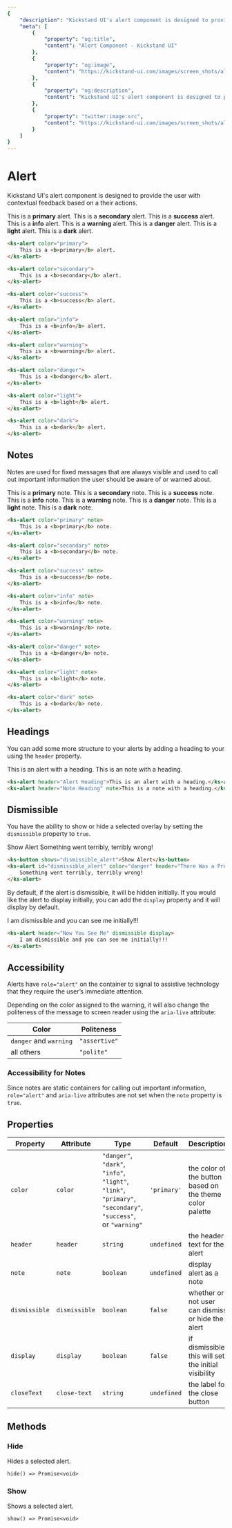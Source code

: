 ```yaml
---
{
    "description": "Kickstand UI's alert component is designed to provide the user with contextual feedback based on a their actions.",
    "meta": [
        {
            "property": "og:title",
            "content": "Alert Component - Kickstand UI"
        },
        {
            "property": "og:image",
            "content": "https://kickstand-ui.com/images/screen_shots/alert.png"
        },
        {
            "property": "og:description",
            "content": "Kickstand UI's alert component is designed to provide the user with contextual feedback based on a their actions."
        },
        {
            "property": "twitter:image:src",
            "content": "https://kickstand-ui.com/images/screen_shots/alert.png"
        }
    ]
}
---
```


# Alert

Kickstand UI's alert component is designed to provide the user with contextual feedback based on a their actions.

<div class="my-lg">
    <ks-alert color="primary" class="mb-md">
        This is a <b>primary</b> alert.
    </ks-alert>
    <ks-alert color="secondary" class="mb-md">
        This is a <b>secondary</b> alert.
    </ks-alert>
    <ks-alert color="success" class="mb-md">
        This is a <b>success</b> alert.
    </ks-alert>
    <ks-alert color="info" class="mb-md">
        This is a <b>info</b> alert.
    </ks-alert>
    <ks-alert color="warning" class="mb-md">
        This is a <b>warning</b> alert.
    </ks-alert>
    <ks-alert color="danger" class="mb-md">
        This is a <b>danger</b> alert.
    </ks-alert>
    <ks-alert color="light" class="mb-md">
        This is a <b>light</b> alert.
    </ks-alert>
    <ks-alert color="dark">
        This is a <b>dark</b> alert.
    </ks-alert>
</div>

```html
<ks-alert color="primary">
    This is a <b>primary</b> alert.
</ks-alert>

<ks-alert color="secondary">
    This is a <b>secondary</b> alert.
</ks-alert>

<ks-alert color="success">
    This is a <b>success</b> alert.
</ks-alert>

<ks-alert color="info">
    This is a <b>info</b> alert.
</ks-alert>

<ks-alert color="warning">
    This is a <b>warning</b> alert.
</ks-alert>

<ks-alert color="danger">
    This is a <b>danger</b> alert.
</ks-alert>

<ks-alert color="light">
    This is a <b>light</b> alert.
</ks-alert>

<ks-alert color="dark">
    This is a <b>dark</b> alert.
</ks-alert>
```

## Notes

Notes are used for fixed messages that are always visible and used to call out important information the user should be aware of or warned about.

<div class="my-lg">
    <ks-alert color="primary" note class="mb-md">
        This is a <b>primary</b> note.
    </ks-alert>
    <ks-alert color="secondary" note class="mb-md">
        This is a <b>secondary</b> note.
    </ks-alert>
    <ks-alert color="success" note class="mb-md">
        This is a <b>success</b> note.
    </ks-alert>
    <ks-alert color="info" note class="mb-md">
        This is a <b>info</b> note.
    </ks-alert>
    <ks-alert color="warning" note class="mb-md">
        This is a <b>warning</b> note.
    </ks-alert>
    <ks-alert color="danger" note class="mb-md">
        This is a <b>danger</b> note.
    </ks-alert>
    <ks-alert color="light" note class="mb-md">
        This is a <b>light</b> note.
    </ks-alert>
    <ks-alert color="dark" note>
        This is a <b>dark</b> note.
    </ks-alert>
</div>

```html
<ks-alert color="primary" note>
    This is a <b>primary</b> note.
</ks-alert>

<ks-alert color="secondary" note>
    This is a <b>secondary</b> note.
</ks-alert>

<ks-alert color="success" note>
    This is a <b>success</b> note.
</ks-alert>

<ks-alert color="info" note>
    This is a <b>info</b> note.
</ks-alert>

<ks-alert color="warning" note>
    This is a <b>warning</b> note.
</ks-alert>

<ks-alert color="danger" note>
    This is a <b>danger</b> note.
</ks-alert>

<ks-alert color="light" note>
    This is a <b>light</b> note.
</ks-alert>

<ks-alert color="dark" note>
    This is a <b>dark</b> note.
</ks-alert>
```

## Headings

You can add some more structure to your alerts by adding a heading to your using the `header` property.

<div class="my-xl">
    <ks-alert header="Alert Heading" class="mb-xl">This is an alert with a heading.</ks-alert>
    <ks-alert header="Note Heading" note>This is an note with a heading.</ks-alert>
</div>

```html
<ks-alert header="Alert Heading">This is an alert with a heading.</ks-alert>
<ks-alert header="Note Heading" note>This is a note with a heading.</ks-alert>
```

## Dismissible

You have the ability to show or hide a selected overlay by setting the `dismissible` property to `true`.

<div class="my-lg">
    <ks-button shows="dismissible_alert">Show Alert</ks-button>
    <ks-alert id="dismissible_alert" class="mt-xl" color="danger" header="There Was a Problem" dismissible>
        Something went terribly, terribly wrong!
    </ks-alert>
</div>

```html
<ks-button shows="dismissible_alert">Show Alert</ks-button>
<ks-alert id="dismissible_alert" color="danger" header="There Was a Problem" dismissible>
    Something went terribly, terribly wrong!
</ks-alert>
```

By default, if the alert is dismissible, it will be hidden initially. If you would like the alert to display initially, you can add the `display` property and it will display by default.

<div class="my-lg">
    <ks-alert header="Now You See Me" dismissible display>
        I am dismissible and you can see me initially!!!
    </ks-alert>
</div>

```html
<ks-alert header="Now You See Me" dismissible display>
    I am dismissible and you can see me initially!!!
</ks-alert>
```

## Accessibility

Alerts have `role="alert"` on the container to signal to assistive technology that they require the user’s immediate attention.

Depending on the color assigned to the warning, it will also change the politeness of the message to screen reader using the `aria-live` attribute:

| Color                  | Politeness    |
| ---------------------- | ------------- |
| `danger` and `warning` | `"assertive"` |
| all others             | `"polite"`    |

### Accessibility for Notes

Since notes are static containers for calling out important information, `role="alert"` and `aria-live` attributes are not set when the `note` property is `true`.

## Properties

| Property | Attribute | Type   | Default | Description |
| -------- | --------- | ------ | ------- | ----------- |
| `color`  | `color`   | `"danger"`, `"dark"`, `"info"`, `"light"`, `"link"`, `"primary"`, `"secondary"`, `"success"`, or `"warning"` | `'primary'` | the color of the button based on the theme color palette           |
| `header` | `header`  | `string`   | `undefined` | the header text for the alert            |
| `note`   | `note`    | `boolean`  | `undefined` | display alert as a note            |
| `dismissible`   | `dismissible`    | `boolean`  | `false` | whether or not user can dismiss or hide the alert            |
| `display`   | `display`    | `boolean`  | `false` | if dismissible this will set the initial visibility           |
| `closeText`   | `close-text`    | `string`  | `undefined` | the label for the close button            |

## Methods

### Hide

Hides a selected alert.

`hide() => Promise<void>`

### Show

Shows a selected alert.

`show() => Promise<void>`

